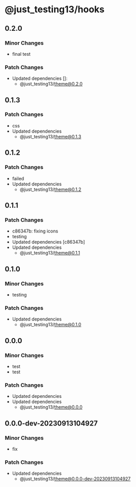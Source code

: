 # @just_testing13/hooks

## 0.2.0

### Minor Changes

- final test

### Patch Changes

- Updated dependencies []:
  - @just_testing13/theme@0.2.0

## 0.1.3

### Patch Changes

- css
- Updated dependencies
  - @just_testing13/theme@0.1.3

## 0.1.2

### Patch Changes

- failed
- Updated dependencies
  - @just_testing13/theme@0.1.2

## 0.1.1

### Patch Changes

- c86347b: fixing icons
- testing
- Updated dependencies [c86347b]
- Updated dependencies
  - @just_testing13/theme@0.1.1

## 0.1.0

### Minor Changes

- testing

### Patch Changes

- Updated dependencies
  - @just_testing13/theme@0.1.0

## 0.0.0

### Minor Changes

- test
- test

### Patch Changes

- Updated dependencies
- Updated dependencies
  - @just_testing13/theme@0.0.0

## 0.0.0-dev-20230913104927

### Minor Changes

- fix

### Patch Changes

- Updated dependencies
  - @just_testing13/theme@0.0.0-dev-20230913104927
